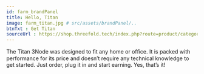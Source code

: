 ```yaml
---
id: farm_brandPanel
title: Hello, Titan
image: farm_titan.jpg # src/assets/brandPanel/..
btnTxt : Get Titan
sourceUrl : https://shop.threefold.tech/index.php?route=product/category&path=59
---
```

The Titan 3Node was designed to ﬁt any home or ofﬁce. It is packed with performance for its price and doesn’t require any technical knowledge to get started. Just order, plug it in and start earning. Yes, that’s it!
